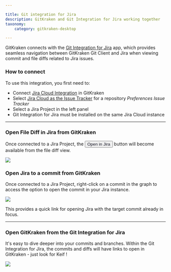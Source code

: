 ```yaml
---

title: Git integration for Jira
description: GitKraken and Git Integration for Jira working together
taxonomy:
    category: gitkraken-desktop

---
```


GitKraken connects with the <a href="https://marketplace.atlassian.com/apps/4984/git-integration-for-jira" target="_blank">Git Integration for Jira</a> app, which provides seamless navigation between GitKraken Git Client and Jira when viewing commit and file diffs related to Jira issues.

### How to connect

To use this integration, you first need to:

* Connect  <a href="/integrations/jira">Jira Cloud Integration</a> in GitKraken
* Select  <a href="/integrations/jira/#connect-jira-integration">Jira Cloud as the Issue Tracker</a> for a repository <em class='context-menu'>Preferences <i class='fa fa-caret-right'></i> Issue Tracker</em>
* Select a Jira Project in the left panel
* Git Integration for Jira must be installed on the same Jira Cloud instance

---

### Open File Diff in Jira from GitKraken

Once connected to a Jira Project, the <button class='button button--primary button--ui button--nolink'><span style='color:#141422;'>Open in Jira</span></button> button will become available from the file diff view.


<img src="/wp-content/uploads//gk-to-gij-button.png" class="help-center-img img-bordered">


### Open Jira to a commit from GitKraken

Once connected to a Jira Project, right-click on a commit in the graph to access the option to open the commit in your Jira instance.

<img src="/wp-content/uploads//gk-to-gij-right-click-drop-down.png" class="help-center-img img-bordered">

This provides a quick link for opening Jira with the target commit already in focus.

---

### Open GitKraken from the Git Integration for Jira

It's easy to dive deeper into your commits and branches. Within the Git Integration for Jira, the commits and diffs will have links to open in GitKraken - just look for Keif <i class="fab fa-gitkraken"></i> !

<img src="/wp-content/uploads//gij-to-gk-button-2.png" class="help-center-img img-bordered">